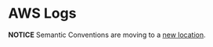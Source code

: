 # AWS Logs

**NOTICE** Semantic Conventions are moving to a
[new location](http://github.com/open-telemetry/semantic-conventions).
